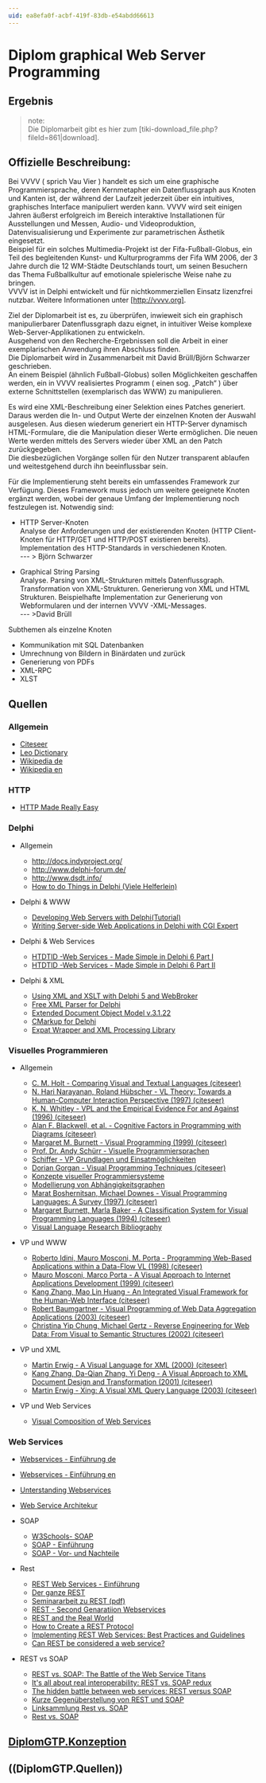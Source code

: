 ```yaml
---
uid: ea8efa0f-acbf-419f-83db-e54abdd66613
---
```


# Diplom graphical Web Server Programming
## Ergebnis
>note:  
Die Diplomarbeit gibt es hier zum [tiki-download_file.php?fileId=861|download].   
  


## Offizielle Beschreibung:
Bei VVVV ( sprich Vau Vier ) handelt es sich um eine graphische Programmiersprache, deren Kernmetapher ein Datenflussgraph aus Knoten und Kanten ist, der während der Laufzeit jederzeit über ein intuitives, graphisches Interface manipuliert werden kann. VVVV wird seit einigen Jahren äußerst erfolgreich im Bereich interaktive Installationen für Ausstellungen und Messen, Audio- und Videoproduktion, Datenvisualisierung und Experimente zur parametrischen Ästhetik eingesetzt.  
Beispiel für ein solches Multimedia-Projekt ist der Fifa-Fußball-Globus, ein Teil des begleitenden Kunst- und Kulturprogramms der Fifa WM 2006, der 3 Jahre durch die 12 WM-Städte Deutschlands tourt, um seinen Besuchern das Thema Fußballkultur auf emotionale spielerische Weise nahe zu bringen.  
VVVV ist in Delphi entwickelt und für nichtkommerziellen Einsatz lizenzfrei nutzbar. Weitere Informationen unter [http://vvvv.org].  

Ziel der Diplomarbeit ist es, zu überprüfen, inwieweit sich ein graphisch manipulierbarer Datenflussgraph dazu eignet, in intuitiver Weise komplexe Web-Server-Applikationen zu entwickeln.   
Ausgehend von den Recherche-Ergebnissen soll die Arbeit in einer exemplarischen Anwendung ihren Abschluss finden.  
Die Diplomarbeit wird in Zusammenarbeit mit David Brüll/Björn Schwarzer geschrieben.  
An einem Beispiel (ähnlich Fußball-Globus) sollen Möglichkeiten geschaffen werden, ein in VVVV realisiertes Programm ( einen sog. „Patch“ ) über externe Schnittstellen (exemplarisch das WWW) zu manipulieren.  
 
Es wird eine XML-Beschreibung einer Selektion eines Patches generiert. Daraus werden die In- und Output Werte der einzelnen Knoten der Auswahl ausgelesen. Aus diesen wiederum generiert ein HTTP-Server dynamisch HTML-Formulare, die die Manipulation dieser Werte ermöglichen. Die neuen Werte werden mittels des Servers wieder über XML an den Patch zurückgegeben.  
Die diesbezüglichen Vorgänge sollen für den Nutzer transparent ablaufen und weitestgehend durch ihn beeinflussbar sein.  

Für die Implementierung steht bereits ein umfassendes Framework zur Verfügung. Dieses Framework muss jedoch um weitere geeignete Knoten ergänzt werden, wobei der genaue Umfang der Implementierung noch festzulegen ist. Notwendig sind:  

* HTTP Server-Knoten   
Analyse der Anforderungen und der existierenden Knoten (HTTP Client-Knoten für HTTP/GET und HTTP/POST existieren bereits). Implementation des HTTP-Standards in verschiedenen Knoten.   
--- > Björn Schwarzer  

* Graphical String Parsing  
Analyse. Parsing von XML-Strukturen mittels Datenflussgraph. Transformation von XML-Strukturen. Generierung von XML und HTML Strukturen. Beispielhafte Implementation zur Generierung von Webformularen und der internen VVVV -XML-Messages.   
--- >David Brüll  

Subthemen als einzelne Knoten  
* Kommunikation mit SQL Datenbanken  
* Umrechnung von Bildern in Binärdaten und zurück  
* Generierung von PDFs  
* XML-RPC  
* XLST 

## Quellen

### Allgemein
* <a href="http://citeseer.ist.psu.edu" class="extURL" target="_blank">Citeseer</a>  
* <a href="http://dict.leo.org" class="extURL" target="_blank">Leo Dictionary</a>  
* <a href="http://de.wikipedia.org" class="extURL" target="_blank">Wikipedia de</a>  
* <a href="http://en.wikipedia.org" class="extURL" target="_blank">Wikipedia en</a>  

### HTTP
* <a href="http://www.jmarshall.com/easy/http/" class="extURL" target="_blank">HTTP Made Really Easy</a>  

### Delphi
* Allgemein  
  * <a href="http://docs.indyproject.org/" class="extURL" target="_blank">http://docs.indyproject.org/</a>  
  * <a href="http://www.delphi-forum.de/" class="extURL" target="_blank">http://www.delphi-forum.de/</a>  
  * <a href="http://www.dsdt.info/" class="extURL" target="_blank">http://www.dsdt.info/</a>  
  * <a href="http://www.howtodothings.com/ViewSubCategory.aspx?SubCategory=41&PageNumber=0" class="extURL" target="_blank">How to do Things in Delphi (Viele Helferlein)</a>  

* Delphi & WWW  
  * <a href="http://www.prestwood.com/community/delphi/info/delphi_web_servers.asp" class="extURL" target="_blank">Developing Web Servers with Delphi(Tutorial)</a>  
  * <a href="http://www.adug.org.au/PastMeetings/Presentations/GlennLawrenceFeb98/Default.html" class="extURL" target="_blank">Writing Server-side Web Applications in Delphi with CGI Expert</a>  

* Delphi & Web Services  
  * <a href="http://www.howtodothings.com/ViewArticle.aspx?Article=312" class="extURL" target="_blank">HTDTID -Web Services - Made Simple in Delphi 6 Part I</a>  
  * <a href="http://www.howtodothings.com/ViewArticle.aspx?Article=276" class="extURL" target="_blank">HTDTID -Web Services - Made Simple in Delphi 6 Part II</a>  

* Delphi & XML  
  * <a href="http://community.borland.com/article/0,1410,27106,00.html/" class="extURL" target="_blank">Using XML and XSLT with Delphi 5 and WebBroker</a>  
  * <a href="http://www.destructor.de/xmlparser/download.htm" class="extURL" target="_blank">Free XML Parser for Delphi</a>  
  * <a href="http://www.philo.de/xml/dom/index_de.shtml" class="extURL" target="_blank">Extended Document Object Model v.3.1.22</a>  
  * <a href="http://www.firstobject.com/dn_markdelphi.htm" class="extURL" target="_blank">CMarkup for Delphi</a>  
  * <a href="http://xml.defined.net/sax/expat/" class="extURL" target="_blank">Expat Wrapper and XML Processing Library</a>  


### Visuelles Programmieren
* Allgemein  
  * <a href="http://citeseer.ist.psu.edu/63891.html" class="extURL" target="_blank"> C. M. Holt - Comparing Visual and Textual Languages (citeseer)</a>  
  * <a href="http://citeseer.ist.psu.edu/narayanan97visual.html" class="extURL" target="_blank">N. Hari Narayanan, Roland Hübscher - VL Theory: Towards a Human-Computer Interaction Perspective (1997) (citeseer)</a>  
  * <a href="http://citeseer.ist.psu.edu/whitley96visual.html" class="extURL" target="_blank">K. N. Whitley - VPL and the Empirical Evidence For and Against (1996) (citeseer)</a>  
  * <a href="http://citeseer.ist.psu.edu/375325.html" class="extURL" target="_blank"> Alan F. Blackwell, et al. - Cognitive Factors in Programming with Diagrams (citeseer)</a>  
  * <a href="http://citeseer.ist.psu.edu/burnett99visual.html" class="extURL" target="_blank">Margaret M. Burnett - Visual Programming (1999) (citeseer)</a>  
  * <a href="http://www2-data.informatik.unibw-muenchen.de/Lectures/WT2001/VL/VL.html" class="extURL" target="_blank">Prof. Dr. Andy Schürr - Visuelle Programmiersprachen</a>  
  * <a href="http://www.schiffer.at/vp/html/index.html" class="extURL" target="_blank">Schiffer - VP Grundlagen und Einsatmöglichkeiten</a>  
  * <a href="http://citeseer.ist.psu.edu/405810.html" class="extURL" target="_blank">Dorian Gorgan - Visual Programming Techniques (citeseer)</a>  
  * <a href="http://rw4.cs.uni-sb.de/~kerren/lehre/seminar/ss99/2/Uebersicht.html" class="extURL" target="_blank">Konzepte visueller Programmiersysteme</a>  
  * <a href="http://www-sfb288.math.tu-berlin.de/~armin/study/stud.html" class="extURL" target="_blank">Modellierung von Abhängigkeitsgraphen</a>  
  * <a href="http://citeseer.ist.psu.edu/boshernitsan97visual.html" class="extURL" target="_blank"> Marat Boshernitsan, Michael Downes - Visual Programming Languages: A Survey (1997) (citeseer)</a>  
  * <a href="http://citeseer.ist.psu.edu/burnett94classification.html" class="extURL" target="_blank">Margaret Burnett, Marla Baker - A Classification System for Visual Programming Languages (1994)  (citeseer)</a>  
  * <a href="http://web.engr.oregonstate.edu/~burnett/vpl.html" class="extURL" target="_blank">Visual Language Research Bibliography</a>  

* VP und WWW  
  * <a href="http://citeseer.ist.psu.edu/idini98programming.html" class="extURL" target="_blank"> Roberto Idini, Mauro Mosconi, M. Porta - Programming Web-Based Applications within a Data-Flow VL (1998) (citeseer)</a>  
  * <a href="http://citeseer.ist.psu.edu/mosconi99visual.html" class="extURL" target="_blank"> Mauro Mosconi, Marco Porta - A Visual Approach to Internet Applications Development (1999) (citeseer)</a>  
  * <a href="http://citeseer.ist.psu.edu/573237.html" class="extURL" target="_blank"> Kang Zhang, Mao Lin Huang - An Integrated Visual Framework for the Human-Web Interface (citeseer)</a>  
  * <a href="http://citeseer.ist.psu.edu/baumgartner03visual.html" class="extURL" target="_blank">Robert Baumgartner - Visual Programming of Web Data Aggregation Applications (2003) (citeseer)</a>  
  * <a href="http://citeseer.ist.psu.edu/chung02reverse.html" class="extURL" target="_blank"> Christina Yip Chung, Michael Gertz - Reverse Engineering for Web Data: From Visual to Semantic Structures (2002) (citeseer)</a>  

* VP und XML  
  * <a href="http://citeseer.ist.psu.edu/erwig00visual.html" class="extURL" target="_blank">Martin Erwig - A Visual Language for XML (2000) (citeseer)</a>  
  * <a href="http://citeseer.ist.psu.edu/zhang01visual.html" class="extURL" target="_blank"> Kang Zhang, Da-Qian Zhang, Yi Deng - A Visual Approach to XML Document Design and Transformation (2001) (citeseer)</a>  
  * <a href="http://citeseer.ist.psu.edu/erwig03xing.html" class="extURL" target="_blank">Martin Erwig - Xing: A Visual XML Query Language (2003) (citeseer)</a>  

* VP und Web Services  
  * <a href="http://www.iks.inf.ethz.ch/publications/bio03v.html" class="extURL" target="_blank">Visual Composition of Web Services</a>  

### Web Services
* <a href="http://de.wikipedia.org/wiki/Web_Service" class="extURL" target="_blank">Webservices - Einführung de</a>  
* <a href="http://en.wikipedia.org/wiki/Web_service" class="extURL" target="_blank">Webservices - Einführung en</a>  
* <a href="http://msdn.microsoft.com/webservices/webservices/understanding/default.aspx" class="extURL" target="_blank"> Unterstanding Webservices</a>  
* <a href="http://www-306.ibm.com/software/solutions/webservices/pdf/WSCA.pdf" class="extURL" target="_blank">Web Service Architekur</a>  

* SOAP  
  * <a href="http://www.w3schools.com/soap/default.asp" class="extURL" target="_blank">W3Schools- SOAP</a>  
  * <a href="http://de.wikipedia.org/wiki/Simple_Object_Access_Protocol" class="extURL" target="_blank">SOAP - Einführung</a>  
  * <a href="http://webservices.xml.com/pub/a/ws/2002/04/16/soap.html" class="extURL" target="_blank">SOAP - Vor- und Nachteile</a>  

* Rest  
  * <a href="http://www.oio.de/public/xml/rest-webservices.htm" class="extURL" target="_blank">REST Web Services -  Einführung</a>  
  * <a href="http://www.xmlmagazin.de/itr/online_artikel/show.php3?id=209&nodeid=69" class="extURL" target="_blank">Der ganze REST</a>  
  * <a href="http://www.int-x.org/lib/exe/fetch.php?cache=cache&media=uni%3Arest.pdf" class="extURL" target="_blank">Seminararbeit zu REST (pdf)</a>  
  * <a href="http://webservices.xml.com/pub/a/ws/2002/02/06/rest.html?page=1" class="extURL" target="_blank">REST - Second Genaratiion Webservices</a>  
  * <a href="http://webservices.xml.com/pub/a/ws/2002/02/20/rest.html?page=1" class="extURL" target="_blank">REST and the Real World</a>  
  * <a href="http://www.xml.com/pub/a/2004/12/01/restful-web.html" class="extURL" target="_blank">How to Create a REST Protocol</a>  
  * <a href="http://www.xml.com/pub/a/2004/08/11/rest.html" class="extURL" target="_blank">Implementing REST Web Services: Best Practices and Guidelines</a>  
  * <a href="http://hinchcliffe.org/archive/2005/04/05/192.aspx" class="extURL" target="_blank">Can REST be considered a web service?</a>  

* REST vs SOAP  
  * <a href="http://webservices.sys-con.com/read/79282.htm" class="extURL" target="_blank">REST vs. SOAP: The Battle of the Web Service Titans</a>  
  * <a href="http://hinchcliffe.org/archive/2005/04/27/201.aspx" class="extURL" target="_blank">It's all about real interoperability: REST vs. SOAP redux</a>  
  * <a href="http://hinchcliffe.org/archive/2005/02/12/171.aspx" class="extURL" target="_blank">The hidden battle between web services: REST versus SOAP</a>  
  * <a href="http://webservices.xml.com/pub/a/ws/2003/09/30/soa.html" class="extURL" target="_blank">Kurze Gegenüberstellung von REST und SOAP</a>  
  * <a href="http://www.bawsug.org/archives/000003.html" class="extURL" target="_blank">Linksammlung Rest vs. SOAP</a>  
  * <a href="http://www.petefreitag.com/item/431.cfm" class="extURL" target="_blank">Rest vs. SOAP</a>  

## [DiplomGTP.Konzeption](xref:56e0ccbb-8d0d-4889-ad40-3625e564c7d7)
## ((DiplomGTP.Quellen))